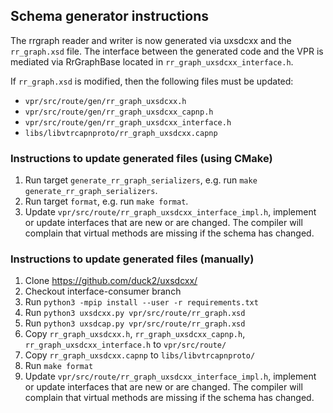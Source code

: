 ## Schema generator instructions

The rrgraph reader and writer is now generated via uxsdcxx and the
`rr_graph.xsd` file.  The interface between the generated code and the VPR is
mediated via RrGraphBase located in `rr_graph_uxsdcxx_interface.h`.

If `rr_graph.xsd` is modified, then the following files must be updated:

 - `vpr/src/route/gen/rr_graph_uxsdcxx.h`
 - `vpr/src/route/gen/rr_graph_uxsdcxx_capnp.h`
 - `vpr/src/route/gen/rr_graph_uxsdcxx_interface.h`
 - `libs/libvtrcapnproto/rr_graph_uxsdcxx.capnp`

### Instructions to update generated files (using CMake)

1. Run target `generate_rr_graph_serializers`, e.g. run `make generate_rr_graph_serializers`.
2. Run target `format`, e.g. run `make format`.
3. Update `vpr/src/route/rr_graph_uxsdcxx_interface_impl.h`, implement or
   update interfaces that are new or are changed.  The compiler will complain
   that virtual methods are missing if the schema has changed.

### Instructions to update generated files (manually)

1. Clone https://github.com/duck2/uxsdcxx/
1. Checkout interface-consumer branch
2. Run `python3 -mpip install --user -r requirements.txt`
3. Run `python3 uxsdcxx.py vpr/src/route/rr_graph.xsd`
3. Run `python3 uxsdcap.py vpr/src/route/rr_graph.xsd`
4. Copy `rr_graph_uxsdcxx.h`, `rr_graph_uxsdcxx_capnp.h`,
   `rr_graph_uxsdcxx_interface.h` to `vpr/src/route/`
5. Copy `rr_graph_uxsdcxx.capnp` to `libs/libvtrcapnproto/`
6. Run `make format`
7. Update `vpr/src/route/rr_graph_uxsdcxx_interface_impl.h`, implement or
   update interfaces that are new or are changed.  The compiler will complain
   that virtual methods are missing if the schema has changed.
